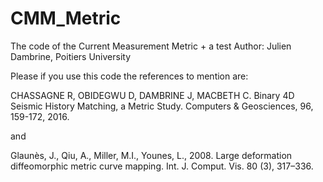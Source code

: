 # CMM_Metric
The code of the Current Measurement Metric + a test
Author: Julien Dambrine, Poitiers University

Please if you use this code the references to mention are:

CHASSAGNE R, OBIDEGWU D, DAMBRINE J, MACBETH C. Binary 4D Seismic History Matching, a Metric Study. Computers & Geosciences, 96, 159-172, 2016.

and

Glaunès, J., Qiu, A., Miller, M.I., Younes, L., 2008. Large deformation diffeomorphic metric curve mapping. Int. J. Comput. Vis. 80 (3), 317–336.
